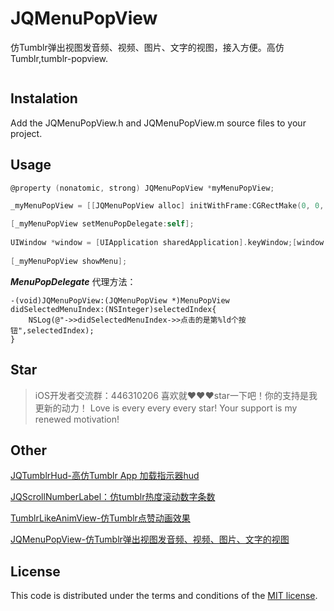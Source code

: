 # JQMenuPopView
仿Tumblr弹出视图发音频、视频、图片、文字的视图，接入方便。高仿Tumblr,tumblr-popview.

![]()

## Instalation

Add the JQMenuPopView.h and JQMenuPopView.m source files to your project.

## Usage

```objective-c
@property (nonatomic, strong) JQMenuPopView *myMenuPopView;

_myMenuPopView = [[JQMenuPopView alloc] initWithFrame:CGRectMake(0, 0, [UIScreen mainScreen].bounds.size.width, [UIScreen mainScreen].bounds.size.height)];

[_myMenuPopView setMenuPopDelegate:self];
    
UIWindow *window = [UIApplication sharedApplication].keyWindow;[window addSubview:_myMenuPopView];
    
[_myMenuPopView showMenu];
```
***MenuPopDelegate*** 代理方法：
```
-(void)JQMenuPopView:(JQMenuPopView *)MenuPopView didSelectedMenuIndex:(NSInteger)selectedIndex{
    NSLog(@"->>didSelectedMenuIndex->>点击的是第%ld个按钮",selectedIndex);
}
```

## Star
>iOS开发者交流群：446310206 喜欢就❤️❤️❤️star一下吧！你的支持是我更新的动力！ Love is every every every star! Your support is my renewed motivation!

## Other
[JQTumblrHud-高仿Tumblr App 加载指示器hud](https://github.com/xiaohange/JQTumblrHud)

[JQScrollNumberLabel：仿tumblr热度滚动数字条数](https://github.com/xiaohange/JQScrollNumberLabel)

[TumblrLikeAnimView-仿Tumblr点赞动画效果](https://github.com/xiaohange/TumblrLikeAnimView)

[JQMenuPopView-仿Tumblr弹出视图发音频、视频、图片、文字的视图](https://github.com/xiaohange/JQMenuPopView)

## License

This code is distributed under the terms and conditions of the [MIT license](LICENSE). 

